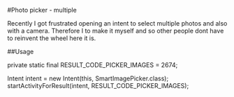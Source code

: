 #Photo picker - multiple

Recently I got frustrated opening an intent to select multiple photos and also with a camera. Therefore I to make it myself and so other people dont have to reinvent the wheel here it is.



##Usage

private static final RESULT_CODE_PICKER_IMAGES = 2674;

Intent intent = new Intent(this, SmartImagePicker.class);
startActivityForResult(intent, RESULT_CODE_PICKER_IMAGES);

